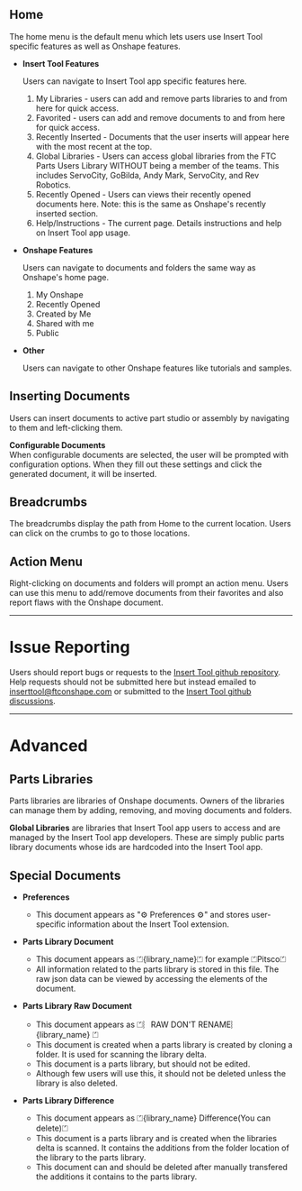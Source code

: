 ## Home
The home menu is the default menu which lets users use Insert Tool specific features as well as Onshape features. 

 - **Insert Tool Features**

    Users can navigate to Insert Tool app specific features here.
 
   1. My Libraries - users can add and remove parts libraries to and from here for quick access.
   2. Favorited - users can add and remove documents to and from here for quick access.
   3. Recently Inserted - Documents that the user inserts will appear here with the most recent at the top.
   4. Global Libraries - Users can access global libraries from the FTC Parts Users Library WITHOUT being a member of the teams. This includes ServoCity, GoBilda, Andy Mark, ServoCity, and Rev Robotics.
   5. Recently Opened - Users can views their recently opened documents here. Note: this is the same as Onshape's recently inserted section.
   6. Help/Instructions - The current page. Details instructions and help on Insert Tool app usage.

  - **Onshape Features**

      Users can navigate to documents and folders the same way as Onshape's home page.

    1. My Onshape
    2. Recently Opened
    3. Created by Me
    4. Shared with me
    5. Public

  - **Other**

    Users can navigate to other Onshape features like tutorials and samples. 


## Inserting Documents

  Users can insert documents to active part studio or assembly by navigating to them and left-clicking them.

  **Configurable Documents**  
  When configurable documents are selected, the user will be prompted with configuration options. When they fill out these settings and click the generated document, it will be inserted. 

## Breadcrumbs

The breadcrumbs display the path from Home to the current location. Users can click on the crumbs to go to those locations.

## Action Menu

  Right-clicking on documents and folders will prompt an action menu.
  Users can use this menu to add/remove documents from their favorites and also report flaws with the Onshape document.

  ---

# Issue Reporting

Users should report bugs or requests to the [Insert Tool github repository](https://github.com/Team2901/OnshapeInsertTool/issues/). Help requests should not be submitted here but instead emailed to inserttool@ftconshape.com or submitted to the [Insert Tool github discussions](https://github.com/Team2901/OnshapeInsertTool/discussions).

---
# Advanced


## Parts Libraries

Parts libraries are libraries of Onshape documents. Owners of the libraries can manage them by adding, removing, and moving documents and folders.

**Global Libraries** are libraries that Insert Tool app users to access and are managed by the Insert Tool app developers. These are simply public parts library documents whose ids are hardcoded into the Insert Tool app.


## Special Documents
  
- **Preferences**
  - This document appears as "⚙ Preferences ⚙" and stores user-specific information about the Insert Tool extension.


- **Parts Library Document**
  - This document appears as ⏍{library_name}⏍ for example ⏍Pitsco⏍ 
  - All information related to the parts library is stored in this file. The raw json data can be viewed by accessing the elements of the document.
- **Parts Library Raw Document**
  - This document appears as ⏍︴RAW DON'T RENAME︴{library_name} ⏍
  - This document is created when a parts library is created by cloning a folder. It is used for scanning the library delta.
  - This document is a parts library, but should not be edited.
  - Although few users will use this, it should not be deleted unless the library is also deleted.


- **Parts Library Difference**
  - This document appears as ⏍{library_name} Difference(You can delete)⏍
  - This document is a parts library and is created when the libraries delta is scanned. It contains the additions from the folder location of the library to the parts library.
  - This document can and should be deleted after manually transfered the additions it contains to the parts library.

